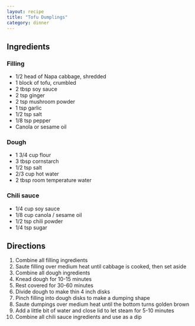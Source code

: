```yaml
---
layout: recipe
title: "Tofu Dumplings"
category: dinner
---
```


## Ingredients

### Filling
- 1/2 head of Napa cabbage, shredded
- 1 block of tofu, crumbled
- 2 tbsp soy sauce
- 2 tsp ginger
- 2 tsp mushroom powder
- 1 tsp garlic
- 1/2 tsp salt
- 1/8 tsp pepper
- Canola or sesame oil

### Dough
- 1 3/4 cup flour
- 3 tbsp cornstarch
- 1/2 tsp salt
- 2/3 cup hot water
- 2 tbsp room temperature water

### Chili sauce
- 1/4 cup soy sauce
- 1/8 cup canola / sesame oil
- 1/2 tsp chili powder
- 1/4 tsp sugar

## Directions

1. Combine all filling ingredients
2. Saute filling over medium heat until cabbage is cooked, then set aside
3. Combine all dough ingredients
4. Knead dough for 10-15 minutes
5. Rest covered for 30-60 minutes
6. Divide dough to make thin 4 inch disks
7. Pinch filling into dough disks to make a dumping shape
8. Saute dumpings over medium heat until the bottom turns golden brown
9. Add a little bit of water and close lid to let steam for 5-10 minutes
10. Combine all chili sauce ingredients and use as a dip
